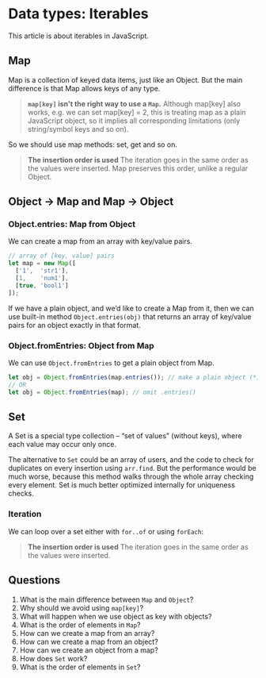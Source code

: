 # Data types: Iterables

This article is about iterables in JavaScript.

## Map
Map is a collection of keyed data items, just like an Object. But the main difference is that Map allows keys of any type.

>**`map[key]` isn't the right way to use a `Map`.**
Although map[key] also works, e.g. we can set map[key] = 2, this is treating map as a plain JavaScript object, so it implies all corresponding limitations (only string/symbol keys and so on).

So we should use map methods: set, get and so on.

>**The insertion order is used**
The iteration goes in the same order as the values were inserted. Map preserves this order, unlike a regular Object.

## Object → Map and Map → Object
### Object.entries: Map from Object
We can create a map from an array with key/value pairs.

```javascript
// array of [key, value] pairs
let map = new Map([
  ['1',  'str1'],
  [1,    'num1'],
  [true, 'bool1']
]);
```

If we have a plain object, and we’d like to create a Map from it, then we can use built-in method `Object.entries(obj)` that returns an array of key/value pairs for an object exactly in that format.

### Object.fromEntries: Object from Map
We can use `Object.fromEntries` to get a plain object from Map.

```javascript
let obj = Object.fromEntries(map.entries()); // make a plain object (*)
// OR
let obj = Object.fromEntries(map); // omit .entries()
```

## Set
A Set is a special type collection – “set of values” (without keys), where each value may occur only once.

The alternative to `Set` could be an array of users, and the code to check for duplicates on every insertion using `arr.find`. But the performance would be much worse, because this method walks through the whole array checking every element. Set is much better optimized internally for uniqueness checks.

### Iteration
We can loop over a set either with `for..of` or using `forEach`:

>**The insertion order is used**
The iteration goes in the same order as the values were inserted.

## Questions
1. What is the main difference between `Map` and `Object`?
2. Why should we avoid using `map[key]`?
3. What will happen when we use object as key with objects?
4. What is the order of elements in `Map`?
5. How can we create a map from an array?
6. How can we create a map from an object?
7. How can we create an object from a map?
8. How does `Set` work?
9. What is the order of elements in `Set`?